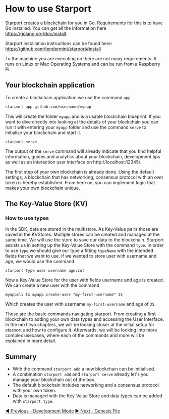 # How to use Starport

Starport creates a blockchain for you in Go. Requirements for this is to have Go installed. You can get all the information here https://golang.org/doc/install.

Starport installation instructions can be found here: https://github.com/tendermint/starport#install

To the machine you are executing on there are not many requirements. It runs on Linux or Mac Operating Systems and can be run from a Raspberry Pi.

## Your blockchain application

To create a blockchain application we use the command `app`

```bash
starport app github.com/username/myapp
```

This will create the folder `myapp` and is a usable blockchain blueprint. If you want to dive directly into looking at the details of your blockchain you can run it with entering your `myapp` folder and use the command `serve` to initialise your blockchain and start it.

`starport serve`

The output of the `serve` command will already indicate that you find helpful information, guides and analytics about your blockchain, development tips as well as an interaction user interface on http://localhost:12345/.

The first step of your own blockchain is already done. Using the default settings, a blockchain that has networking, consensus protocol with an own token is hereby established. From here on, you can implement logic that makes your own blockchain unique. 

## The Key-Value Store (KV)
### How to use types

In the SDK, data are stored in the multistore. As Key-Value pairs those are saved in the KVStores. Multiple stores can be created and managed at the same time. We will use the store to save our data to the blockchain.
Starport assists us in setting up the Key-Value Store with the command `type`. 
In order to use `type` we should give our type a fitting `typeName` with the intended fields that we want to use. If we wanted to store user with username and age, we would use the command

`starport type user username age:int` 

Now a Key-Value Store for the user with fields username and age is created. We can create a new user with the command

`myappcli tx myapp create-user "my-first-username" 35`

Which creates the user with username `my-first-username` and age of `35`. 

These are the basic commands navigating starport. From creating a first blockchain to adding your own data types and accessing the User Interface. In the next two chapters, we will be looking closer at the initial setup for starport and how to configure it. Afterwards, we will be looking into more complex usecases, where each of the commands and more will be explained in more detail.

## Summary

- With the command `starport add` a new blockchain can be initialised.
- A combination `starport add` and `starport serve` already let's you manage your blockchain out of the box.
- The default blockchain includes networking and a consensus protocol with your own token.
- Data is managed with the Key-Value Store and data types can be added with `starport type`.

[◀️ Previous - Development Mode](../../01_introduction/03_development_mode/03_development_mode.md) [▶️ Next - Genesis File](../../02_using_starport/02_genesis_file/02_genesis_file.md)  